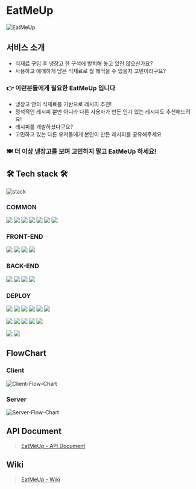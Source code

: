 # EatMeUp
![EatMeUp](https://user-images.githubusercontent.com/75926861/134337149-eb32c681-e9fa-4b59-9c37-45b725653bb6.png)

## 서비스 소개
- 식재료 구입 후 냉장고 한 구석에 방치해 놓고 있진 않으신가요?
- 사용하고 애매하게 남은 식재료로 뭘 해먹을 수 있을지 고민이라구요?
### 👉 이런분들에게 필요한 EatMeUp 입니다
- 냉장고 안의 식재료를 기반으로 레시피 추천!
- 정석적인 레시피 뿐만 아니라 다른 사용자가 만든 인기 있는 레시피도 추천해드려요!
- 레시피를 개발하셨다구요?
- 고민하고 있는 다른 유저들에게 본인이 만든 레시피를 공유해주세요

### 🍽 더 이상 냉장고를 보며 고민하지 말고 EatMeUp 하세요! 



## 🛠 Tech stack 🛠
![stack](https://user-images.githubusercontent.com/75926861/137096969-c122ca44-a162-4777-aa03-358ddd948dd5.png)

### COMMON

<img src="https://img.shields.io/badge/GITHUB-181717?style=for-the-badge&logo=GitHub&logoColor=white"/></a> 
<img src="https://img.shields.io/badge/ESLint-4B32C3?style=for-the-badge&logo=ESLint&logoColor=white"/></a> 
<img src="https://img.shields.io/badge/Prettier-F7B93E?style=for-the-badge&logo=Prettier&logoColor=white"/></a> 
<img src="https://img.shields.io/badge/Notion-000000?style=for-the-badge&logo=Notion&logoColor=white"/></a> 
<img src="https://img.shields.io/badge/Figma-F24E1E?style=for-the-badge&logo=Figma&logoColor=white"/></a> 
<img src="https://img.shields.io/badge/Miro-050038?style=for-the-badge&logo=Miro&logoColor=white"/></a> 
<img src="https://img.shields.io/badge/Postman-FF6C37?style=for-the-badge&logo=Postman&logoColor=white"/></a>

### FRONT-END
<img src="https://img.shields.io/badge/JavaScript-F7DF1E?style=for-the-badge&logo=JavaScript&logoColor=white"/></a> 
<img src="https://img.shields.io/badge/REACT-61DAFB?style=for-the-badge&logo=React&logoColor=white"/></a> 
<img src="https://img.shields.io/badge/Redux-764ABC?style=for-the-badge&logo=Redux&logoColor=white"/></a> 
<img src="https://img.shields.io/badge/Styled Components-DB7093?style=for-the-badge&logo=styled-components&logoColor=white"/></a>

### BACK-END
<img src="https://img.shields.io/badge/Node.js-339933?style=for-the-badge&logo=Node.js&logoColor=white"/></a> 
<img src="https://img.shields.io/badge/Express-000000?style=for-the-badge&logo=Express&logoColor=white"/></a> 
<img src="https://img.shields.io/badge/PostgreSQL-47A248?style=for-the-badge&logo=postgreSQL&logoColor=white"/></a> 
<img src="https://img.shields.io/badge/JSON Web Tokens-000000?style=for-the-badge&logo=JSON Web Tokens&logoColor=white"/></a>


### DEPLOY
<img src="https://img.shields.io/badge/Client-6f6f6f?style=for-the-badge&logo=&logoColor=white"/></a>
<img src="https://img.shields.io/badge/Amazon S3-569A31?style=for-the-badge&logo=Amazon S3&logoColor=white"/></a>
<img src="https://img.shields.io/badge/AWS Cloud Front-569A31?style=for-the-badge&logo=Amazon AWS&logoColor=white"/></a>
<img src="https://img.shields.io/badge/AWS Route53-569A31?style=for-the-badge&logo=Amazon AWS&logoColor=white"/></a>
<img src="https://img.shields.io/badge/AWS CodePipeLine-569A31?style=for-the-badge&logo=Amazon AWS&logoColor=white"/></a>
<img src="https://img.shields.io/badge/AWS CodeBuild-569A31?style=for-the-badge&logo=Amazon AWS&logoColor=white"/></a>

<img src="https://img.shields.io/badge/Server-6f6f6f?style=for-the-badge&logo=&logoColor=white"/></a>
<img src="https://img.shields.io/badge/AWS EC2-232F3E?style=for-the-badge&logo=Amazon AWS&logoColor=white"/></a>
<img src="https://img.shields.io/badge/AWS Route53-232F3E?style=for-the-badge&logo=Amazon AWS&logoColor=white"/></a>
<img src="https://img.shields.io/badge/Elastic Load Balance-232F3E?style=for-the-badge&logo=Amazon AWS&logoColor=white"/></a>
<img src="https://img.shields.io/badge/AWS CodePipeLine-232F3E?style=for-the-badge&logo=Amazon AWS&logoColor=white"/></a>


<img src="https://img.shields.io/badge/DB-6f6f6f?style=for-the-badge&logo=&logoColor=white"/></a>
<img src="https://img.shields.io/badge/AWS RDS PostgreSQL-4053D6?style=for-the-badge&logo=postgreSQL&logoColor=white"/></a>

## FlowChart
### Client
![Client-Flow-Chart](https://user-images.githubusercontent.com/83802662/136331746-82f7c9b5-1afb-4398-a4d3-a966bde6002e.jpg)
### Server
![Server-Flow-Chart](https://user-images.githubusercontent.com/83802662/136338857-32480ba7-1ebb-416d-b3b2-a0e30b7715c5.jpg)
## API Document
> [EatMeUp - API Document](https://juy5437.gitbook.io/eatmeup/)
## Wiki
> [EatMeUp - Wiki](https://github.com/codestates/EatMeUp/wiki)
